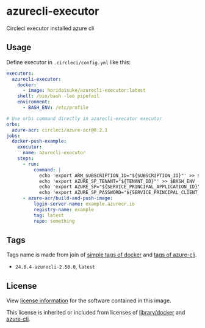 # azurecli-executor

Circleci executor installed azure cli

## Usage

Define executor in `.circleci/config.yml` like this:

```yaml
executors:
  azurecli-executor:
    docker:
      - image: horidaisuke/azurecli-executor:latest
    shell: /bin/bash -leo pipefail
    environment:
      - BASH_ENV: /etc/profile

# Use orbs command directly in azurecli-executor executor
orbs:
  azure-acr: circleci/azure-acr@0.2.1
jobs:
  docker-push-example:
    executor:
      name: azurecli-executor
    steps:
      - run:
          command: |
            echo 'export ARM_SUBSCRIPTION_ID="${SUBSCRIPTION_ID}"' >> $BASH_ENV
            echo 'export AZURE_SP_TENANT="${TENANT_ID}"' >> $BASH_ENV
            echo 'export AZURE_SP="${SERVICE_PRINCIPAL_APPLICATION_ID}"' >> $BASH_ENV
            echo 'export AZURE_SP_PASSWORD="${SERVICE_PRINCIPAL_CLIENT_SECRET}"' >> $BASH_ENV
      - azure-acr/build-and-push-image:
          login-server-name: example.azurecr.io
          registry-name: example
          tag: latest
          repo: something
```

## Tags

Tags name is made from join of [simple tags of docker](https://hub.docker.com/_/docker) and [tags of azure-cli](https://github.com/Azure/azure-cli/tags).

* `24.0.4-azurecli-2.50.0`, `latest`

## License

View [license information](https://github.com/horidaisuke/azurecli-executor/blob/main/LICENSE) for the software contained in this image.

This license is inherited or included from licenses of [library/docker](https://hub.docker.com/_/docker) and [azure-cli](https://github.com/Azure/azure-cli/blob/main/LICENSE).
